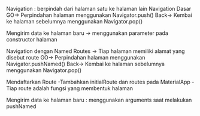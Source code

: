 Navigation : berpindah dari halaman satu ke halaman lain
Navigation Dasar
GO-> Perpindahan halaman menggunakan Navigator.push()
Back-> Kembai ke halaman sebelumnya menggunakan Navigator.pop()

Mengirim data ke halaman baru -> menggunakan parameter pada constructor halaman

Navigation dengan Named Routes -> Tiap halaman memiliki alamat yang disebut route
GO-> Perpindahan halaman menggunakan Navigator.pushNamed()
Back-> Kembai ke halaman sebelumnya menggunakan Navigator.pop()

Mendaftarkan Route
-Tambahkan initialRoute dan routes pada MaterialApp
-Tiap route adalah fungsi yang membentuk halaman

Mengirim data ke halaman baru : menggunakan arguments saat melakukan pushNamed